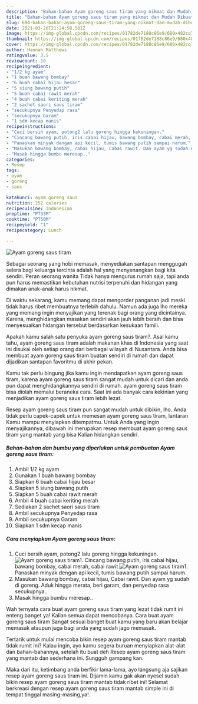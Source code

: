 ```yaml
---
description: "Bahan-bahan Ayam goreng saus tiram yang nikmat dan Mudah Dibuat"
title: "Bahan-bahan Ayam goreng saus tiram yang nikmat dan Mudah Dibuat"
slug: 694-bahan-bahan-ayam-goreng-saus-tiram-yang-nikmat-dan-mudah-dibuat
date: 2021-03-26T21:24:58.581Z
image: https://img-global.cpcdn.com/recipes/01782de7188c86e9/680x482cq70/ayam-goreng-saus-tiram-foto-resep-utama.jpg
thumbnail: https://img-global.cpcdn.com/recipes/01782de7188c86e9/680x482cq70/ayam-goreng-saus-tiram-foto-resep-utama.jpg
cover: https://img-global.cpcdn.com/recipes/01782de7188c86e9/680x482cq70/ayam-goreng-saus-tiram-foto-resep-utama.jpg
author: Hannah Matthews
ratingvalue: 3.5
reviewcount: 10
recipeingredient:
- "1/2 kg ayam"
- "1 buah bawang bombay"
- "6 buah cabai hijau besar"
- "5 siung bawang putih"
- "5 buah cabai rawit merah"
- "4 buah cabai keriting merah"
- "2 sachet saori saus tiram"
- "secukupnya Penyedap rasa"
- "secukupnya Garam"
- "1 sdm kecap manis"
recipeinstructions:
- "Cuci bersih ayam, potong2 lalu goreng hingga kekuningan."
- "Cincang bawang putih, iris cabai hijau, bawang bombay, cabai merah, cabai rawit"
- "Panaskan minyak dengan api kecil, tumis bawang putih sampai harum."
- "Masukan bawang bombay, cabai hijau, Cabai rawit. Dan ayam yg sudah di goreng. Aduk hingga merata, beri garam, dan penyedap rasa secukupnya.."
- "Masak hingga bumbu meresap.."
categories:
- Resep
tags:
- ayam
- goreng
- saus

katakunci: ayam goreng saus 
nutrition: 252 calories
recipecuisine: Indonesian
preptime: "PT33M"
cooktime: "PT50M"
recipeyield: "1"
recipecategory: Lunch

---
```



![Ayam goreng saus tiram](https://img-global.cpcdn.com/recipes/01782de7188c86e9/680x482cq70/ayam-goreng-saus-tiram-foto-resep-utama.jpg)

Sebagai seorang yang hobi memasak, menyediakan santapan menggugah selera bagi keluarga tercinta adalah hal yang menyenangkan bagi kita sendiri. Peran seorang  wanita Tidak hanya mengurus rumah saja, tapi anda pun harus memastikan kebutuhan nutrisi terpenuhi dan hidangan yang dimakan anak-anak harus nikmat.

Di waktu  sekarang, kamu memang dapat mengorder panganan jadi meski tidak harus ribet membuatnya terlebih dahulu. Namun ada juga lho mereka yang memang ingin menyajikan yang terenak bagi orang yang dicintainya. Karena, menghidangkan masakan sendiri akan jauh lebih bersih dan bisa menyesuaikan hidangan tersebut berdasarkan kesukaan famili. 



Apakah kamu salah satu penyuka ayam goreng saus tiram?. Asal kamu tahu, ayam goreng saus tiram adalah makanan khas di Indonesia yang saat ini disukai oleh setiap orang dari berbagai wilayah di Nusantara. Anda bisa membuat ayam goreng saus tiram buatan sendiri di rumah dan dapat dijadikan santapan favoritmu di akhir pekan.

Kamu tak perlu bingung jika kamu ingin mendapatkan ayam goreng saus tiram, karena ayam goreng saus tiram sangat mudah untuk dicari dan anda pun dapat menghidangkannya sendiri di rumah. ayam goreng saus tiram bisa diolah memalui beraneka cara. Saat ini ada banyak cara kekinian yang menjadikan ayam goreng saus tiram lebih lezat.

Resep ayam goreng saus tiram pun sangat mudah untuk dibikin, lho. Anda tidak perlu capek-capek untuk memesan ayam goreng saus tiram, lantaran Kamu mampu menyiapkan ditempatmu. Untuk Anda yang ingin menyajikannya, dibawah ini merupakan resep membuat ayam goreng saus tiram yang mantab yang bisa Kalian hidangkan sendiri.

<!--inarticleads1-->

##### Bahan-bahan dan bumbu yang diperlukan untuk pembuatan Ayam goreng saus tiram:

1. Ambil 1/2 kg ayam
1. Gunakan 1 buah bawang bombay
1. Siapkan 6 buah cabai hijau besar
1. Siapkan 5 siung bawang putih
1. Siapkan 5 buah cabai rawit merah
1. Ambil 4 buah cabai keriting merah
1. Sediakan 2 sachet saori saus tiram
1. Ambil secukupnya Penyedap rasa
1. Ambil secukupnya Garam
1. Siapkan 1 sdm kecap manis




<!--inarticleads2-->

##### Cara menyiapkan Ayam goreng saus tiram:

1. Cuci bersih ayam, potong2 lalu goreng hingga kekuningan.
<img src="https://img-global.cpcdn.com/steps/ac14d96de9022419/160x128cq70/ayam-goreng-saus-tiram-langkah-memasak-1-foto.jpg" alt="Ayam goreng saus tiram">1. Cincang bawang putih, iris cabai hijau, bawang bombay, cabai merah, cabai rawit
<img src="https://img-global.cpcdn.com/steps/51cef97b3a8a46d2/160x128cq70/ayam-goreng-saus-tiram-langkah-memasak-2-foto.jpg" alt="Ayam goreng saus tiram">1. Panaskan minyak dengan api kecil, tumis bawang putih sampai harum.
1. Masukan bawang bombay, cabai hijau, Cabai rawit. Dan ayam yg sudah di goreng. Aduk hingga merata, beri garam, dan penyedap rasa secukupnya..
1. Masak hingga bumbu meresap..




Wah ternyata cara buat ayam goreng saus tiram yang lezat tidak rumit ini enteng banget ya! Kalian semua dapat mencobanya. Cara buat ayam goreng saus tiram Sangat sesuai banget buat kamu yang baru akan belajar memasak ataupun juga bagi anda yang sudah jago memasak.

Tertarik untuk mulai mencoba bikin resep ayam goreng saus tiram mantab tidak rumit ini? Kalau ingin, ayo kamu segera buruan menyiapkan alat-alat dan bahan-bahannya, setelah itu buat deh Resep ayam goreng saus tiram yang mantab dan sederhana ini. Sungguh gampang kan. 

Maka dari itu, ketimbang anda berfikir lama-lama, ayo langsung aja sajikan resep ayam goreng saus tiram ini. Dijamin kamu gak akan nyesel sudah bikin resep ayam goreng saus tiram mantab tidak ribet ini! Selamat berkreasi dengan resep ayam goreng saus tiram mantab simple ini di tempat tinggal masing-masing,ya!.

